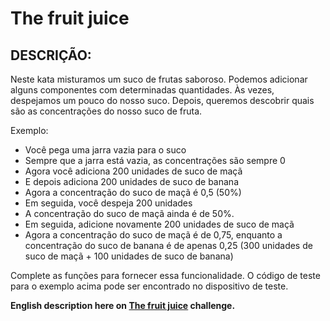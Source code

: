 # The fruit juice

## DESCRIÇÃO:

Neste kata misturamos um suco de frutas saboroso. Podemos adicionar alguns componentes com determinadas quantidades. Às vezes, despejamos um pouco do nosso suco. Depois, queremos descobrir quais são as concentrações do nosso suco de fruta.

Exemplo:

- Você pega uma jarra vazia para o suco
- Sempre que a jarra está vazia, as concentrações são sempre 0
- Agora você adiciona 200 unidades de suco de maçã
- E depois adiciona 200 unidades de suco de banana
- Agora a concentração do suco de maçã é 0,5 (50%)
- Em seguida, você despeja 200 unidades
- A concentração do suco de maçã ainda é de 50%.
- Em seguida, adicione novamente 200 unidades de suco de maçã
- Agora a concentração do suco de maçã é de 0,75, enquanto a concentração do suco de banana é de apenas 0,25 (300 unidades de suco de maçã + 100 unidades de suco de banana)

Complete as funções para fornecer essa funcionalidade. O código de teste para o exemplo acima pode ser encontrado no dispositivo de teste.

**English description here on [The fruit juice](https://www.codewars.com/kata/5264603df227072e6500006d) challenge.**

